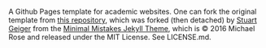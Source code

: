 A Github Pages template for academic websites. One can fork the original template from [this repository](https://github.com/academicpages/academicpages.github.io), which was forked (then detached) by [Stuart Geiger](https://github.com/staeiou) from the [Minimal Mistakes Jekyll Theme](https://mmistakes.github.io/minimal-mistakes/), which is © 2016 Michael Rose and released under the MIT License. See LICENSE.md.

